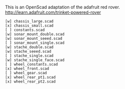 This is an OpenScad adaptation of the adafruit red rover.
http://learn.adafruit.com/trinket-powered-rover

    [w] chassis_large.scad
    [x] chassis_small.scad
    [ ] constants.scad
    [w] sonar_mount_double.scad
    [w] sonar_mount_seeed.scad
    [ ] sonar_mount_single.scad
    [w] stache_double.scad
    [w] stache_seeed.scad
    [ ] stache_single.scad
    [w] stache_single_face.scad
    [ ] wheel_constants.scad
    [x] wheel_front.scad
    [ ] wheel_gear.scad
    [x] wheel_rear_pt1.scad
    [x] wheel_rear_pt2.scad
